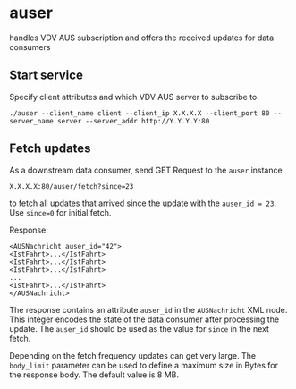 # auser

handles VDV AUS subscription and offers the received updates for data consumers

## Start service

Specify client attributes and which VDV AUS server to subscribe to.

```shell
./auser --client_name client --client_ip X.X.X.X --client_port 80 --server_name server --server_addr http://Y.Y.Y.Y:80
```

## Fetch updates

As a downstream data consumer, send GET Request to the `auser` instance

```
X.X.X.X:80/auser/fetch?since=23
```

to fetch all updates that arrived since the update with the `auser_id = 23`. Use `since=0` for initial fetch.

Response:

```
<AUSNachricht auser_id="42">
<IstFahrt>...</IstFahrt>
<IstFahrt>...</IstFahrt>
<IstFahrt>...</IstFahrt>
...
<IstFahrt>...</IstFahrt>
</AUSNachricht>
```

The response contains an attribute `auser_id` in the `AUSNachricht` XML node. This integer encodes the state of the data
consumer after processing the update. The `auser_id` should be used as the value for `since` in the next fetch.

Depending on the fetch frequency updates can get very large. The `body_limit` parameter can be used to define a maximum
size in Bytes for the response body. The default value is 8 MB.